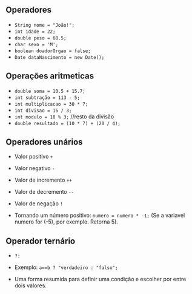 ## Operadores

- `String nome = "João!";`
- `int idade = 22;`
- `double peso = 68.5;`
- `char sexo = 'M';`
- `boolean doadorOrgao = false;`
- `Date dataNascimento = new Date();`

## Operações aritmeticas

- `double soma = 10.5 + 15.7;`
- `int subtração = 113 - 5;`
- `int multiplicacao = 30 * 7;`
- `int divisao = 15 / 3;`
- `int modulo = 18 % 3;` //resto da divisão
- `double resultado = (10 * 7) + (20 / 4);`

## Operadores unários

- Valor positivo `+`
- Valor negativo `-`
- Valor de incremento `++`
- Valor de decremento `--`
- Valor de negação `!`

- Tornando um número positivo: `numero = numero * -1;` (Se a variavel numero for (-5), por exemplo. Retorna 5).


## Operador ternário

- `?:`
- Exemplo: `a==b ? "verdadeiro : "falso";`

- Uma forma resumida para definir uma condição e escolher por entre dois valores.
